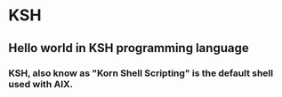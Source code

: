 # KSH
## Hello world in KSH programming language

### KSH, also know as "Korn Shell Scripting" is the default shell used with AIX.